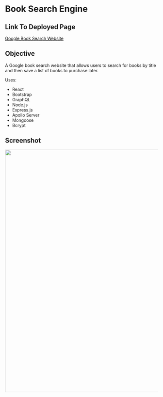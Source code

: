 # Book Search Engine
## Link To Deployed Page
[Google Book Search Website](https://coleenyart-book-search-engine.herokuapp.com/)

## Objective
A Google book search website that allows users to search for books by title and then save a list of books to purchase later.

Uses:
- React
- Bootstrap
- GraphQL
- Node.js
- Express.js
- Apollo Server
- Mongoose
- Bcrypt

## Screenshot

<img src="./client/public/images/book-search.png" width="800" />
